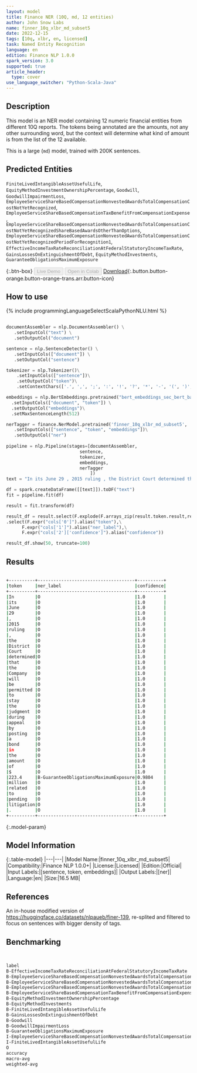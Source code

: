 ```yaml
---
layout: model
title: Finance NER (10Q, md, 12 entities)
author: John Snow Labs
name: finner_10q_xlbr_md_subset5
date: 2022-12-15
tags: [10q, xlbr, en, licensed]
task: Named Entity Recognition
language: en
edition: Finance NLP 1.0.0
spark_version: 3.0
supported: true
article_header:
  type: cover
use_language_switcher: "Python-Scala-Java"
---
```


## Description

This model is an NER model containing 12 numeric financial entities from different 10Q reports. The tokens being annotated are the amounts, not any other surrounding word, but the context will determine what kind of amount is from the list of the 12 available.

This is a large (`md`) model, trained with 200K sentences.

## Predicted Entities

`FiniteLivedIntangibleAssetUsefulLife`, `EquityMethodInvestmentOwnershipPercentage`, `Goodwill`, `GoodwillImpairmentLoss`, `EmployeeServiceShareBasedCompensationNonvestedAwardsTotalCompensationCostNotYetRecognized`, `EmployeeServiceShareBasedCompensationTaxBenefitFromCompensationExpense`, `EmployeeServiceShareBasedCompensationNonvestedAwardsTotalCompensationCostNotYetRecognizedShareBasedAwardsOtherThanOptions`, `EmployeeServiceShareBasedCompensationNonvestedAwardsTotalCompensationCostNotYetRecognizedPeriodForRecognition1`, `EffectiveIncomeTaxRateReconciliationAtFederalStatutoryIncomeTaxRate`, `GainsLossesOnExtinguishmentOfDebt`, `EquityMethodInvestments`, `GuaranteeObligationsMaximumExposure`

{:.btn-box}
<button class="button button-orange" disabled>Live Demo</button>
<button class="button button-orange" disabled>Open in Colab</button>
[Download](https://s3.amazonaws.com/auxdata.johnsnowlabs.com/finance/models/finner_10q_xlbr_md_subset5_en_1.0.0_3.0_1671079953019.zip){:.button.button-orange.button-orange-trans.arr.button-icon}

## How to use



<div class="tabs-box" markdown="1">
{% include programmingLanguageSelectScalaPythonNLU.html %}

```python
 
documentAssembler = nlp.DocumentAssembler() \
   .setInputCol("text") \
   .setOutputCol("document")

sentence = nlp.SentenceDetector() \
   .setInputCols(["document"]) \
   .setOutputCol("sentence") 

tokenizer = nlp.Tokenizer()\
    .setInputCols(["sentence"])\
    .setOutputCol("token")\
    .setContextChars(['.', ',', ';', ':', '!', '?', '*', '-', '(', ')', '”', '’', '$','€'])

embeddings = nlp.BertEmbeddings.pretrained("bert_embeddings_sec_bert_base","en") \
  .setInputCols(["document", "token"]) \
  .setOutputCol("embeddings")\
  .setMaxSentenceLength(512)

nerTagger = finance.NerModel.pretrained('finner_10q_xlbr_md_subset5', 'en', 'finance/models')\
   .setInputCols(["sentence", "token", "embeddings"])\
   .setOutputCol("ner")
              
pipeline = nlp.Pipeline(stages=[documentAssembler,
                            sentence,
                            tokenizer,
                            embeddings,
                            nerTagger
                                ])
text = "In its June 29 , 2015 ruling , the District Court determined that the Company will be permitted to stay the judgment during appeal by posting a bond in the amount of $ 223.4 million related to pending litigation .    "

df = spark.createDataFrame([[text]]).toDF("text")
fit = pipeline.fit(df)

result = fit.transform(df)

result_df = result.select(F.explode(F.arrays_zip(result.token.result,result.ner.result, result.ner.metadata)).alias("cols"))\
.select(F.expr("cols['0']").alias("token"),\
      F.expr("cols['1']").alias("ner_label"),\
      F.expr("cols['2']['confidence']").alias("confidence"))

result_df.show(50, truncate=100)
```

</div>

## Results

```bash

+----------+-------------------------------------+----------+
|token     |ner_label                            |confidence|
+----------+-------------------------------------+----------+
|In        |O                                    |1.0       |
|its       |O                                    |1.0       |
|June      |O                                    |1.0       |
|29        |O                                    |1.0       |
|,         |O                                    |1.0       |
|2015      |O                                    |1.0       |
|ruling    |O                                    |1.0       |
|,         |O                                    |1.0       |
|the       |O                                    |1.0       |
|District  |O                                    |1.0       |
|Court     |O                                    |1.0       |
|determined|O                                    |1.0       |
|that      |O                                    |1.0       |
|the       |O                                    |1.0       |
|Company   |O                                    |1.0       |
|will      |O                                    |1.0       |
|be        |O                                    |1.0       |
|permitted |O                                    |1.0       |
|to        |O                                    |1.0       |
|stay      |O                                    |1.0       |
|the       |O                                    |1.0       |
|judgment  |O                                    |1.0       |
|during    |O                                    |1.0       |
|appeal    |O                                    |1.0       |
|by        |O                                    |1.0       |
|posting   |O                                    |1.0       |
|a         |O                                    |1.0       |
|bond      |O                                    |1.0       |
|in        |O                                    |1.0       |
|the       |O                                    |1.0       |
|amount    |O                                    |1.0       |
|of        |O                                    |1.0       |
|$         |O                                    |1.0       |
|223.4     |B-GuaranteeObligationsMaximumExposure|0.9804    |
|million   |O                                    |1.0       |
|related   |O                                    |1.0       |
|to        |O                                    |1.0       |
|pending   |O                                    |1.0       |
|litigation|O                                    |1.0       |
|.         |O                                    |1.0       |
+----------+-------------------------------------+----------+


```

{:.model-param}
## Model Information

{:.table-model}
|---|---|
|Model Name:|finner_10q_xlbr_md_subset5|
|Compatibility:|Finance NLP 1.0.0+|
|License:|Licensed|
|Edition:|Official|
|Input Labels:|[sentence, token, embeddings]|
|Output Labels:|[ner]|
|Language:|en|
|Size:|16.5 MB|

## References

An in-house modified version of https://huggingface.co/datasets/nlpaueb/finer-139, re-splited and filtered to focus on sentences with bigger density of tags.

## Benchmarking

```bash


label                                                                                                                        precision    recall  f1-score   support
B-EffectiveIncomeTaxRateReconciliationAtFederalStatutoryIncomeTaxRate                                                           0.9531    1.0000    0.9760       427
B-EmployeeServiceShareBasedCompensationNonvestedAwardsTotalCompensationCostNotYetRecognized                                     0.7563    0.7098    0.7323       634
B-EmployeeServiceShareBasedCompensationNonvestedAwardsTotalCompensationCostNotYetRecognizedPeriodForRecognition1                0.9271    0.9946    0.9597       742
B-EmployeeServiceShareBasedCompensationNonvestedAwardsTotalCompensationCostNotYetRecognizedShareBasedAwardsOtherThanOptions     0.4677    0.6230    0.5343       244
B-EmployeeServiceShareBasedCompensationTaxBenefitFromCompensationExpense                                                        0.9742    0.9869    0.9805       153
B-EquityMethodInvestmentOwnershipPercentage                                                                                     0.9828    0.9896    0.9862       866
B-EquityMethodInvestments                                                                                                       0.9970    0.8770    0.9331       374
B-FiniteLivedIntangibleAssetUsefulLife                                                                                          0.9970    0.9432    0.9693       352
B-GainsLossesOnExtinguishmentOfDebt                                                                                             0.9811    0.9962    0.9886       261
B-Goodwill                                                                                                                      0.9759    0.9824    0.9791       454
B-GoodwillImpairmentLoss                                                                                                        0.9881    0.9022    0.9432       184
B-GuaranteeObligationsMaximumExposure                                                                                           0.9651    0.9881    0.9765       252
I-EmployeeServiceShareBasedCompensationNonvestedAwardsTotalCompensationCostNotYetRecognizedPeriodForRecognition1                0.9423    0.9245    0.9333        53
I-FiniteLivedIntangibleAssetUsefulLife                                                                                          1.0000    0.9221    0.9595        77
O                                                                                                                               0.9990    0.9986    0.9988    133006
accuracy                                                                                                                             -         -    0.9958    138079
macro-avg                                                                                                                       0.9271    0.9225    0.9234    138079
weighted-avg                                                                                                                    0.9961    0.9958    0.9959    138079
```